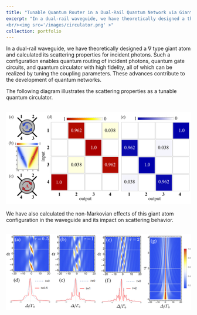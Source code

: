 ```yaml
---
title: "Tunable Quantum Router in a Dual-Rail Quantum Network via Giant Atom"
excerpt: "In a dual-rail waveguide, we have theoretically designed a three-level giant atom configuration and calculated its scattering properties for  incident photons. Such a configuration enables quantum routing of incident photons, quantum gate circuits, quantum RAM, quantum circulator, and quantum teleportation, all of which can be realized by tuning the coupling parameters and phases. These advances contribute to the development of quantum networks.
<br/><img src='/images/circulator.png' >"
collection: portfolio
---
```


In a dual-rail waveguide, we have theoretically designed a $\nabla$ type giant atom and calculated its scattering properties for incident photons. Such a configuration enables quantum routing of incident photons, quantum gate circuits, and quantum circulator with high fidelity, all of which can be realized by tuning the coupling parameters. These advances contribute to the development of quantum networks.

The following diagram illustrates the scattering properties as a tunable quantum circulator.

<br/><img src='/images/circulator.png' >

We have also calculated the non-Markovian effects of this giant atom configuration in the waveguide and its impact on scattering behavior.

<br/><img src='/images/nonmarkovin.png' >